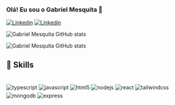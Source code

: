 
### Olá! Eu sou o Gabriel Mesquita 👋

[![Linkedin](https://img.shields.io/badge/LinkedIn-0077B5?style=for-the-badge&logo=linkedin&logoColor=white)](https://www.linkedin.com/in/gabriel-mesquita-9614782b4/)
[![Linkedin](https://img.shields.io/badge/WhatsApp-25D366?style=for-the-badge&logo=whatsapp&logoColor=white)](https://api.whatsapp.com/send/?phone=558594038930&text&type=phone_number&app_absent=0)



![Gabriel Mesquita GitHub stats](https://github-readme-stats.vercel.app/api?username=Hundlee&show_icons=true&theme=radical)
 
![Gabriel Mesquita GitHub stats](https://github-readme-stats.vercel.app/api/top-langs/?username=Hundlee&theme=blue-green)




## 🚀 Skills

<div style="display: inline_block"><br/>
<img align="center" alt='typescript' style="margin-top: 5px" src="https://img.shields.io/badge/TypeScript-007ACC?style=for-the-badge&logo=typescript&logoColor=white"/>
<img align="center" alt='javascript' style="margin-top: 5px" src="https://img.shields.io/badge/JavaScript-323330?style=for-the-badge&logo=javascript&logoColor=F7DF1E"/>
<img align="center" alt='html5' style="margin-top: 5px" src="https://img.shields.io/badge/HTML5-E34F26?style=for-the-badge&logo=html5&logoColor=white"/>
<img align="center" alt='nodejs' style="margin-top: 5px" src="https://img.shields.io/badge/Node.js-43853D?style=for-the-badge&logo=node.js&logoColor=white"/>
<img align="center" alt='react' style="margin-top: 5px" src="https://img.shields.io/badge/React-20232A?style=for-the-badge&logo=react&logoColor=61DAFB"/>
<img align="center" alt='tailwindcss' style="margin-top: 5px" src="https://img.shields.io/badge/Tailwind_CSS-38B2AC?style=for-the-badge&logo=tailwind-css&logoColor=white"/>
<img align="center" alt='mongodb' style="margin-top: 5px" src="https://img.shields.io/badge/MongoDB-4EA94B?style=for-the-badge&logo=mongodb&logoColor=white"/>
<img align="center" alt='express' style="margin-top: 5px" src="https://img.shields.io/badge/Express.js-404D59?style=for-the-badge"/>


</div> <br/>

